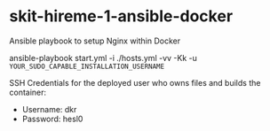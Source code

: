 # skit-hireme-1-ansible-docker

Ansible playbook to setup Nginx within Docker

ansible-playbook  start.yml -i ./hosts.yml -vv -Kk -u `YOUR_SUDO_CAPABLE_INSTALLATION_USERNAME`


SSH Credentials for the deployed user who owns files and builds the container:
- Username: dkr
- Password: hesl0

